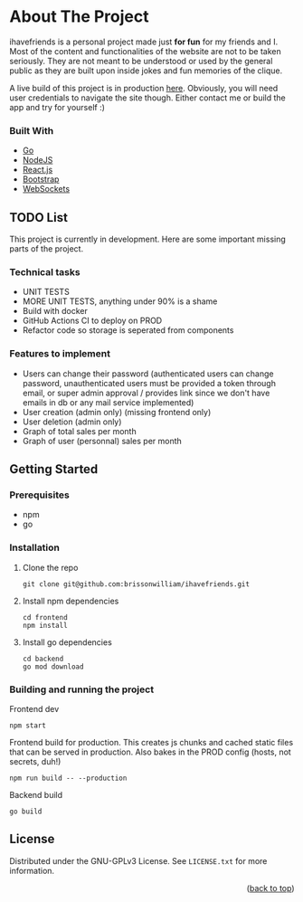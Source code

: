 <div id="top"></div>


<!-- ABOUT THE PROJECT -->
# About The Project

ihavefriends is a personal project made just **for fun** for my friends and I. Most of the content and functionalities
of the website are not to be taken seriously. They are not meant to be understood or used by the general public
as they are built upon inside jokes and fun memories of the clique.

A live build of this project is in production [here](https://sourpusss.com). Obviously, you will need user credentials to navigate the site though. Either contact me or build the app and try for yourself :)

### Built With

* [Go](https://go.dev/)
* [NodeJS](https://nodejs.org/en/)
* [React.js](https://reactjs.org/)
* [Bootstrap](https://getbootstrap.com)
* [WebSockets](https://developer.mozilla.org/en-US/docs/Web/API/WebSocket)


## TODO List

This project is currently in development. Here are some important missing parts of the project.

### Technical tasks
- UNIT TESTS
- MORE UNIT TESTS, anything under 90% is a shame
- Build with docker
- GitHub Actions CI to deploy on PROD
- Refactor code so storage is seperated from components

### Features to implement
- Users can change their password (authenticated users can change password, unauthenticated users must be provided a token through email, or super admin approval / provides link since we don't have emails in db or any mail service implemented)
- User creation (admin only) (missing frontend only)
- User deletion (admin only)
- Graph of total sales per month
- Graph of user (personnal) sales per month


<!-- GETTING STARTED -->
## Getting Started

### Prerequisites
* npm
* go

### Installation

1. Clone the repo
   ```
   git clone git@github.com:brissonwilliam/ihavefriends.git
   ```
2. Install npm dependencies
   ```
   cd frontend
   npm install
   ```
3. Install go dependencies
   ```
   cd backend
   go mod download
   ```

### Building and running the project
Frontend dev
```
npm start
```

Frontend build for production. This creates js chunks and cached static files that can be served in production. Also bakes in the PROD config (hosts, not secrets, duh!)
```
npm run build -- --production
```

Backend build
```
go build
```


<!-- LICENSE -->
## License

Distributed under the GNU-GPLv3 License. See `LICENSE.txt` for more information.

<p align="right">(<a href="#top">back to top</a>)</p>
